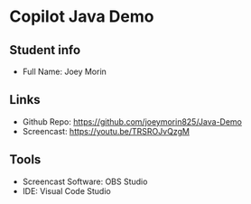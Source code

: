 # Copilot Java Demo

## Student info
- Full Name: Joey Morin

## Links
- Github Repo: https://github.com/joeymorin825/Java-Demo
- Screencast: https://youtu.be/TRSROJvQzgM

## Tools
- Screencast Software: OBS Studio
- IDE: Visual Code Studio
